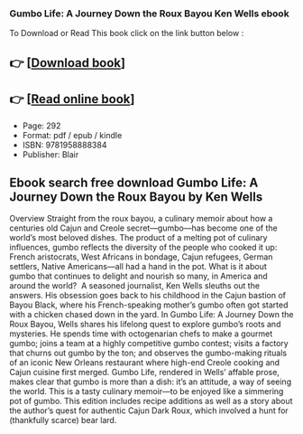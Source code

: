 ### Gumbo Life: A Journey Down the Roux Bayou Ken Wells ebook

To Download or Read This book click on the link button below :

## 👉  [**[Download book](http://get-pdfs.com/download.php?group=book&from=github.com&id=719305&lnk=1065 "Download book")**]

## 👉  [**[Read online book](http://get-pdfs.com/download.php?group=book&from=github.com&id=719305&lnk=1065 "Read online book")**]


* Page: 292
* Format: pdf / epub / kindle
* ISBN: 9781958888384
* Publisher: Blair



## Ebook search free download Gumbo Life: A Journey Down the Roux Bayou by Ken Wells


Overview
Straight from the roux bayou, a culinary memoir about how a centuries old Cajun and Creole secret―gumbo―has become one of the world’s most beloved dishes. The product of a melting pot of culinary influences, gumbo reflects the diversity of the people who cooked it up: French aristocrats, West Africans in bondage, Cajun refugees, German settlers, Native Americans―all had a hand in the pot. What is it about gumbo that continues to delight and nourish so many, in America and around the world?  A seasoned journalist, Ken Wells sleuths out the answers. His obsession goes back to his childhood in the Cajun bastion of Bayou Black, where his French-speaking mother’s gumbo often got started with a chicken chased down in the yard. In Gumbo Life: A Journey Down the Roux Bayou, Wells shares his lifelong quest to explore gumbo’s roots and mysteries. He spends time with octogenarian chefs to make a gourmet gumbo; joins a team at a highly competitive gumbo contest; visits a factory that churns out gumbo by the ton; and observes the gumbo-making rituals of an iconic New Orleans restaurant where high-end Creole cooking and Cajun cuisine first merged. Gumbo Life, rendered in Wells’ affable prose, makes clear that gumbo is more than a dish: it’s an attitude, a way of seeing the world. This is a tasty culinary memoir―to be enjoyed like a simmering pot of gumbo. This edition includes recipe additions as well as a story about the author’s quest for authentic Cajun Dark Roux, which involved a hunt for (thankfully scarce) bear lard.



